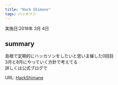 ```yaml
---
title: "Hack Shimane"
tags: ハッカソン 
---
```


実施日:2018年 3月 4日

## summary  
島根で定期的にハッカソンをしたいと思い主催した0回目    
3月と8月にやっていく方針で考えてる  
詳しくは公式ブログで  

URL: 
[HackShimane](https://hackshimane.github.io/)